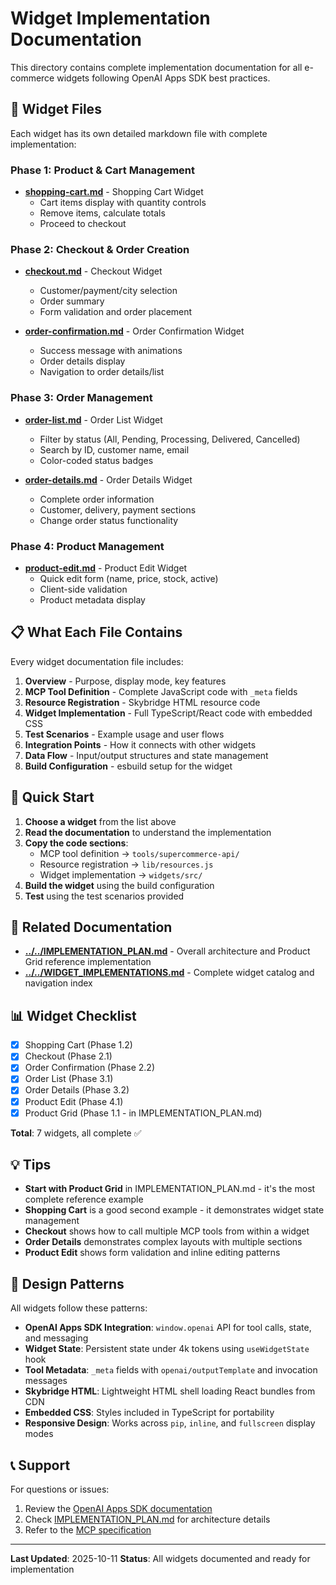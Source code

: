 # Widget Implementation Documentation

This directory contains complete implementation documentation for all e-commerce widgets following OpenAI Apps SDK best practices.

## 📁 Widget Files

Each widget has its own detailed markdown file with complete implementation:

### Phase 1: Product & Cart Management

- **[shopping-cart.md](./shopping-cart.md)** - Shopping Cart Widget
  - Cart items display with quantity controls
  - Remove items, calculate totals
  - Proceed to checkout

### Phase 2: Checkout & Order Creation

- **[checkout.md](./checkout.md)** - Checkout Widget
  - Customer/payment/city selection
  - Order summary
  - Form validation and order placement

- **[order-confirmation.md](./order-confirmation.md)** - Order Confirmation Widget
  - Success message with animations
  - Order details display
  - Navigation to order details/list

### Phase 3: Order Management

- **[order-list.md](./order-list.md)** - Order List Widget
  - Filter by status (All, Pending, Processing, Delivered, Cancelled)
  - Search by ID, customer name, email
  - Color-coded status badges

- **[order-details.md](./order-details.md)** - Order Details Widget
  - Complete order information
  - Customer, delivery, payment sections
  - Change order status functionality

### Phase 4: Product Management

- **[product-edit.md](./product-edit.md)** - Product Edit Widget
  - Quick edit form (name, price, stock, active)
  - Client-side validation
  - Product metadata display

## 📋 What Each File Contains

Every widget documentation file includes:

1. **Overview** - Purpose, display mode, key features
2. **MCP Tool Definition** - Complete JavaScript code with `_meta` fields
3. **Resource Registration** - Skybridge HTML resource code
4. **Widget Implementation** - Full TypeScript/React code with embedded CSS
5. **Test Scenarios** - Example usage and user flows
6. **Integration Points** - How it connects with other widgets
7. **Data Flow** - Input/output structures and state management
8. **Build Configuration** - esbuild setup for the widget

## 🚀 Quick Start

1. **Choose a widget** from the list above
2. **Read the documentation** to understand the implementation
3. **Copy the code sections**:
   - MCP tool definition → `tools/supercommerce-api/`
   - Resource registration → `lib/resources.js`
   - Widget implementation → `widgets/src/`
4. **Build the widget** using the build configuration
5. **Test** using the test scenarios provided

## 🔗 Related Documentation

- **[../../IMPLEMENTATION_PLAN.md](../../IMPLEMENTATION_PLAN.md)** - Overall architecture and Product Grid reference implementation
- **[../../WIDGET_IMPLEMENTATIONS.md](../../WIDGET_IMPLEMENTATIONS.md)** - Complete widget catalog and navigation index

## 📊 Widget Checklist

- [x] Shopping Cart (Phase 1.2)
- [x] Checkout (Phase 2.1)
- [x] Order Confirmation (Phase 2.2)
- [x] Order List (Phase 3.1)
- [x] Order Details (Phase 3.2)
- [x] Product Edit (Phase 4.1)
- [x] Product Grid (Phase 1.1 - in IMPLEMENTATION_PLAN.md)

**Total**: 7 widgets, all complete ✅

## 💡 Tips

- **Start with Product Grid** in IMPLEMENTATION_PLAN.md - it's the most complete reference example
- **Shopping Cart** is a good second example - it demonstrates widget state management
- **Checkout** shows how to call multiple MCP tools from within a widget
- **Order Details** demonstrates complex layouts with multiple sections
- **Product Edit** shows form validation and inline editing patterns

## 🎨 Design Patterns

All widgets follow these patterns:

- **OpenAI Apps SDK Integration**: `window.openai` API for tool calls, state, and messaging
- **Widget State**: Persistent state under 4k tokens using `useWidgetState` hook
- **Tool Metadata**: `_meta` fields with `openai/outputTemplate` and invocation messages
- **Skybridge HTML**: Lightweight HTML shell loading React bundles from CDN
- **Embedded CSS**: Styles included in TypeScript for portability
- **Responsive Design**: Works across `pip`, `inline`, and `fullscreen` display modes

## 📞 Support

For questions or issues:
1. Review the [OpenAI Apps SDK documentation](https://developers.openai.com/apps-sdk)
2. Check [IMPLEMENTATION_PLAN.md](../../IMPLEMENTATION_PLAN.md) for architecture details
3. Refer to the [MCP specification](https://modelcontextprotocol.io/)

---

**Last Updated**: 2025-10-11
**Status**: All widgets documented and ready for implementation
